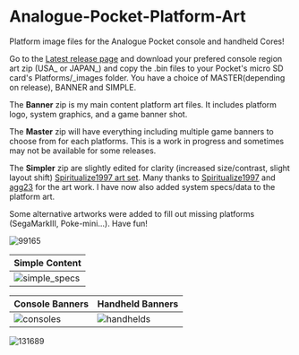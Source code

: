 # Analogue-Pocket-Platform-Art

Platform image files for the Analogue Pocket console and handheld Cores!

Go to the [Latest release page](https://github.com/Shissa43/Analogue-Pocket-Platform-Art/releases/tag/v0.1.8) and download your prefered console region art zip (USA_ or JAPAN_) and copy the .bin files to your Pocket's micro SD card's Platforms/_images folder.
You have a choice of MASTER(depending on release), BANNER and SIMPLE.

The **Banner** zip is my main content platform art files. It includes platform logo, system graphics, and a game banner shot.

The **Master** zip will have everything including multiple game banners to choose from for each platforms. This is a work in progress and sometimes may not be available for some releases.

The **Simpler** zip are slightly edited for clarity (increased size/contrast, slight layout shift) [Spiritualize1997 art set](https://github.com/spiritualized1997/openFPGA-Platform-Art-Set). Many thanks to [Spiritualize1997](https://github.com/spiritualized1997) and [agg23](https://github.com/agg23) for the art work. I have now also added system specs/data to the platform art.

Some alternative artworks were added to fill out missing platforms (SegaMarkIII, Poke-mini...).
Have fun!

![99165](https://user-images.githubusercontent.com/123542883/222607932-414202ec-5a4d-444e-8fb3-b7d1d9ac738c.gif)

| Simple Content |
| ------------- |
|  ![simple_specs](https://user-images.githubusercontent.com/123542883/235362325-148e8bbc-1e83-4b2a-be55-e344ffeabddc.gif)
 





| Console Banners | Handheld Banners |
| ------------- | ------------- |
| ![consoles](https://user-images.githubusercontent.com/123542883/235362684-ccc80290-cd1f-44ce-9ec2-433b4156aece.png) |  ![handhelds](https://user-images.githubusercontent.com/123542883/235362812-c1e5a199-b69a-423e-acfd-f6a759dc2436.png)
 






![131689](https://user-images.githubusercontent.com/123542883/222607670-7210c82e-fa3e-460f-a8e0-ef81bb5c7ec5.gif)
